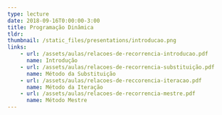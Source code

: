 ```yaml
---
type: lecture
date: 2018-09-16T0:00:00-3:00
title: Programação Dinâmica
tldr: 
thumbnail: /static_files/presentations/introducao.png
links: 
    - url: /assets/aulas/relacoes-de-recorrencia-introducao.pdf
      name: Introdução
    - url: /assets/aulas/relacoes-de-recorrencia-substituição.pdf
      name: Método da Substituição
    - url: /assets/aulas/relacoes-de-reccorencia-iteracao.pdf
      name: Método da Iteração
    - url: /assets/aulas/relacoes-de-recorrencia-mestre.pdf
      name: Método Mestre
---
```


<!-- **Suggested Readings:**
- [Readings 1](http://example.com)
- [Readings 2](http://example.com) -->
